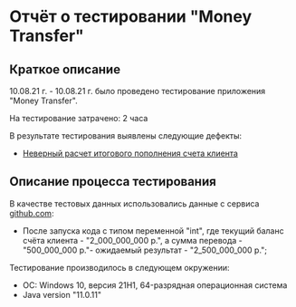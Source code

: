 # Отчёт о тестировании "Money Transfer"

## Краткое описание

10.08.21 г. - 10.08.21 г. было проведено тестирование приложения "Money Transfer".

На тестирование затрачено: 2 часа

В результате тестирования выявлены следующие дефекты:
* [Неверный расчет итогового пополнения счета клиента](https://github.com/Yana-85/Project-1.2.1-Java/issues/1)

## Описание процесса тестирования

В качестве тестовых данных использовались данные с сервиса [github.com](https://github.com/netology-code/javaqa-homeworks/tree/master/programming):
* После запуска кода с типом переменной "int", где текущий баланс счёта клиента - "2_000_000_000 р.", а сумма перевода -
  "500_000_000 р."- ожидаемый результат - "2_500_000_000 р.";


Тестирование производилось в следующем окружении:
* ОС: Windows 10, версия 21H1, 64-разрядная операционная система
* Java version "11.0.11"
